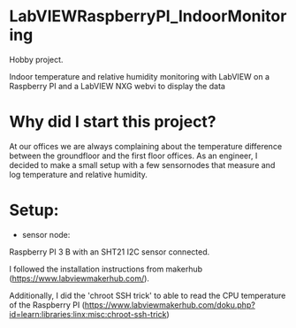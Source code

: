 # LabVIEWRaspberryPI_IndoorMonitoring
Hobby project. 

Indoor temperature and relative humidity monitoring with LabVIEW on a Raspberry PI and a LabVIEW NXG webvi to display the data

# Why did I start this project?
At our offices we are always complaining about the temperature difference between the groundfloor and the first floor offices.
As an engineer, I decided to make a small setup with a few sensornodes that measure and log temperature and relative humidity.

# Setup:
- sensor node: 

Raspberry PI 3 B with an SHT21 I2C sensor connected.

I followed the installation instructions from makerhub (https://www.labviewmakerhub.com/).

Additionally, I did the 'chroot SSH trick' to able to read the CPU temperature of the Raspberry PI (https://www.labviewmakerhub.com/doku.php?id=learn:libraries:linx:misc:chroot-ssh-trick)


